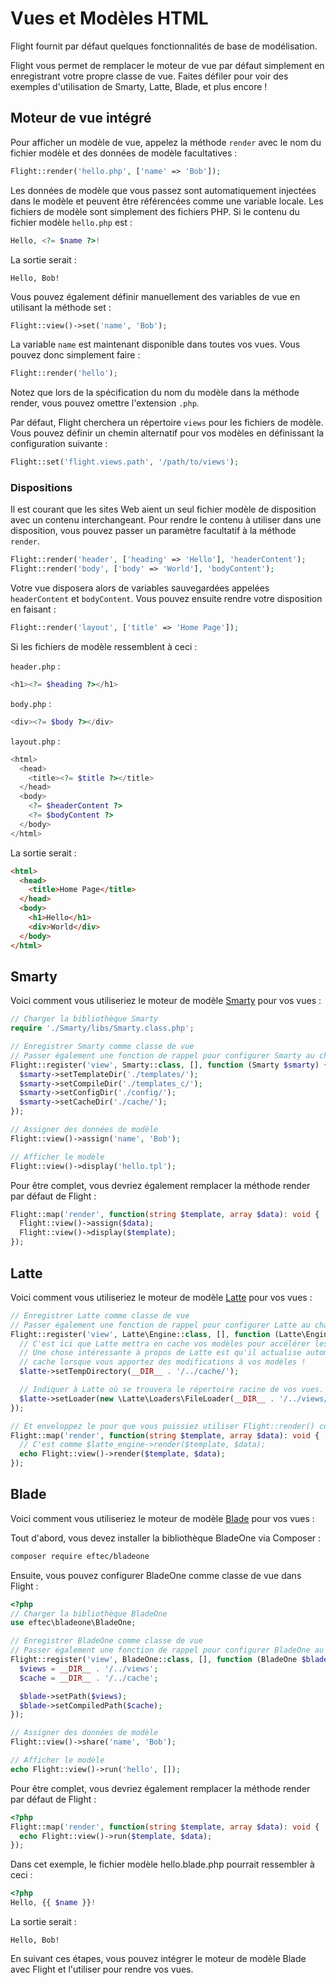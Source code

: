 # Vues et Modèles HTML

Flight fournit par défaut quelques fonctionnalités de base de modélisation.

Flight vous permet de remplacer le moteur de vue par défaut simplement en enregistrant votre propre classe de vue. Faites défiler pour voir des exemples d'utilisation de Smarty, Latte, Blade, et plus encore !

## Moteur de vue intégré

Pour afficher un modèle de vue, appelez la méthode `render` avec le nom du fichier modèle et des données de modèle facultatives :

```php
Flight::render('hello.php', ['name' => 'Bob']);
```

Les données de modèle que vous passez sont automatiquement injectées dans le modèle et peuvent être référencées comme une variable locale. Les fichiers de modèle sont simplement des fichiers PHP. Si le contenu du fichier modèle `hello.php` est :

```php
Hello, <?= $name ?>!
```

La sortie serait :

```text
Hello, Bob!
```

Vous pouvez également définir manuellement des variables de vue en utilisant la méthode set :

```php
Flight::view()->set('name', 'Bob');
```

La variable `name` est maintenant disponible dans toutes vos vues. Vous pouvez donc simplement faire :

```php
Flight::render('hello');
```

Notez que lors de la spécification du nom du modèle dans la méthode render, vous pouvez omettre l'extension `.php`.

Par défaut, Flight cherchera un répertoire `views` pour les fichiers de modèle. Vous pouvez définir un chemin alternatif pour vos modèles en définissant la configuration suivante :

```php
Flight::set('flight.views.path', '/path/to/views');
```

### Dispositions

Il est courant que les sites Web aient un seul fichier modèle de disposition avec un contenu interchangeant. Pour rendre le contenu à utiliser dans une disposition, vous pouvez passer un paramètre facultatif à la méthode `render`.

```php
Flight::render('header', ['heading' => 'Hello'], 'headerContent');
Flight::render('body', ['body' => 'World'], 'bodyContent');
```

Votre vue disposera alors de variables sauvegardées appelées `headerContent` et `bodyContent`. Vous pouvez ensuite rendre votre disposition en faisant :

```php
Flight::render('layout', ['title' => 'Home Page']);
```

Si les fichiers de modèle ressemblent à ceci :

`header.php` :

```php
<h1><?= $heading ?></h1>
```

`body.php` :

```php
<div><?= $body ?></div>
```

`layout.php` :

```php
<html>
  <head>
    <title><?= $title ?></title>
  </head>
  <body>
    <?= $headerContent ?>
    <?= $bodyContent ?>
  </body>
</html>
```

La sortie serait :
```html
<html>
  <head>
    <title>Home Page</title>
  </head>
  <body>
    <h1>Hello</h1>
    <div>World</div>
  </body>
</html>
```

## Smarty

Voici comment vous utiliseriez le moteur de modèle [Smarty](http://www.smarty.net/) pour vos vues :

```php
// Charger la bibliothèque Smarty
require './Smarty/libs/Smarty.class.php';

// Enregistrer Smarty comme classe de vue
// Passer également une fonction de rappel pour configurer Smarty au chargement
Flight::register('view', Smarty::class, [], function (Smarty $smarty) {
  $smarty->setTemplateDir('./templates/');
  $smarty->setCompileDir('./templates_c/');
  $smarty->setConfigDir('./config/');
  $smarty->setCacheDir('./cache/');
});

// Assigner des données de modèle
Flight::view()->assign('name', 'Bob');

// Afficher le modèle
Flight::view()->display('hello.tpl');
```

Pour être complet, vous devriez également remplacer la méthode render par défaut de Flight :

```php
Flight::map('render', function(string $template, array $data): void {
  Flight::view()->assign($data);
  Flight::view()->display($template);
});
```

## Latte

Voici comment vous utiliseriez le moteur de modèle [Latte](https://latte.nette.org/) pour vos vues :

```php
// Enregistrer Latte comme classe de vue
// Passer également une fonction de rappel pour configurer Latte au chargement
Flight::register('view', Latte\Engine::class, [], function (Latte\Engine $latte) {
  // C'est ici que Latte mettra en cache vos modèles pour accélérer les choses
  // Une chose intéressante à propos de Latte est qu'il actualise automatiquement votre
  // cache lorsque vous apportez des modifications à vos modèles !
  $latte->setTempDirectory(__DIR__ . '/../cache/');

  // Indiquer à Latte où se trouvera le répertoire racine de vos vues.
  $latte->setLoader(new \Latte\Loaders\FileLoader(__DIR__ . '/../views/'));
});

// Et enveloppez le pour que vous puissiez utiliser Flight::render() correctement
Flight::map('render', function(string $template, array $data): void {
  // C'est comme $latte_engine->render($template, $data);
  echo Flight::view()->render($template, $data);
});
```

## Blade

Voici comment vous utiliseriez le moteur de modèle [Blade](https://laravel.com/docs/8.x/blade) pour vos vues :

Tout d'abord, vous devez installer la bibliothèque BladeOne via Composer :

```bash
composer require eftec/bladeone
```

Ensuite, vous pouvez configurer BladeOne comme classe de vue dans Flight :

```php
<?php
// Charger la bibliothèque BladeOne
use eftec\bladeone\BladeOne;

// Enregistrer BladeOne comme classe de vue
// Passer également une fonction de rappel pour configurer BladeOne au chargement
Flight::register('view', BladeOne::class, [], function (BladeOne $blade) {
  $views = __DIR__ . '/../views';
  $cache = __DIR__ . '/../cache';

  $blade->setPath($views);
  $blade->setCompiledPath($cache);
});

// Assigner des données de modèle
Flight::view()->share('name', 'Bob');

// Afficher le modèle
echo Flight::view()->run('hello', []);
```

Pour être complet, vous devriez également remplacer la méthode render par défaut de Flight :

```php
<?php
Flight::map('render', function(string $template, array $data): void {
  echo Flight::view()->run($template, $data);
});
```

Dans cet exemple, le fichier modèle hello.blade.php pourrait ressembler à ceci :

```php
<?php
Hello, {{ $name }}!
```

La sortie serait :

```
Hello, Bob!
```

En suivant ces étapes, vous pouvez intégrer le moteur de modèle Blade avec Flight et l'utiliser pour rendre vos vues.